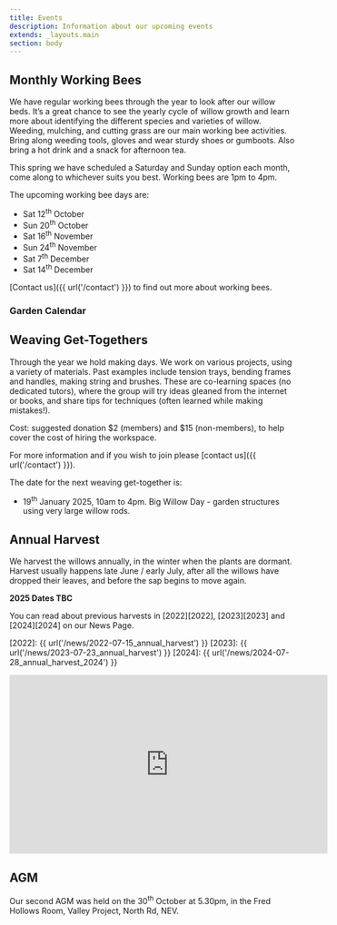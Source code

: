 ```yaml
---
title: Events
description: Information about our upcoming events
extends: _layouts.main
section: body
---
```


## Monthly Working Bees
<x-img src="/assets/img/IMG_20181124_163001906_HDR.jpg" caption="" class="float-right w-1/3 mx-2 my-2"/>

We have regular working bees through the year to look after our willow beds.  It’s a great chance to see the yearly cycle of willow growth and learn more about identifying the different species and varieties of willow. Weeding, mulching, and cutting grass are our main working bee activities. Bring along weeding tools, gloves and wear sturdy shoes or gumboots. Also bring a hot drink and a snack for afternoon tea. 

This spring we have scheduled a Saturday and Sunday option each month, come along to whichever suits you best. Working bees are 1pm to 4pm. 

<x-img src="/assets/img/IMG_20200530_162358855.jpg" caption="" class="float-right w-1/3 mx-2 my-2"/>

The upcoming working bee days are:

- Sat 12<sup>th</sup> October 
- Sun 20<sup>th</sup> October
- Sat 16<sup>th</sup> November 
- Sun 24<sup>th</sup> November 
- Sat 7<sup>th</sup> December 
- Sat 14<sup>th</sup> December 

[Contact us]({{ url('/contact') }}) to find out more about working bees. 

### Garden Calendar 
<x-img src="/assets/img/garden_calendar.png" caption="" class="w-full mx-2 my-2"/>


## Weaving Get-Togethers

<x-img src="/assets/img/IMG_20211121_152957753.jpg" caption="" class="float-right w-1/3 mx-2 my-2"/>

Through the year we hold making days. We work on various projects, using a variety of materials. Past examples include tension trays, bending frames and handles, making string and brushes. These are co-learning spaces (no dedicated tutors), where the group will try ideas gleaned from the internet or books, and share tips for techniques (often learned while making mistakes!).  

Cost: suggested donation $2 (members) and $15 (non-members), to help cover the cost of hiring the workspace.

For more information and if you wish to join please [contact us]({{ url('/contact') }}). 

The date for the next weaving get-together is:

- 19<sup>th</sup> January 2025, 10am to 4pm. Big Willow Day - garden structures using very large willow rods.

## Annual Harvest

<x-img src="/assets/img/harvest16July2023.jpg" caption="Beginning the 2023 harvest." class="float-right w-1/3 mx-2 my-2"/>

We harvest the willows annually, in the winter when the plants are dormant. Harvest usually happens late June / early July, after all the willows have dropped their leaves, and before the sap begins to move again. 

**2025 Dates TBC** 

You can read about previous harvests in [2022][2022], [2023][2023] and [2024][2024] on our News Page. 

[2022]: {{ url('/news/2022-07-15_annual_harvest') }}
[2023]: {{ url('/news/2023-07-23_annual_harvest') }}
[2024]: {{ url('/news/2024-07-28_annual_harvest_2024') }}

<p>
<iframe class="clear-both px-auto" width="560" height="315" src="https://www.youtube-nocookie.com/embed/8wH5XW9loWI" title="YouTube video player" frameborder="0" allow="accelerometer; autoplay; clipboard-write; encrypted-media; gyroscope; picture-in-picture" allowfullscreen></iframe>
</p>

## AGM

Our second AGM was held on the 30<sup>th</sup> October at 5.30pm, in the Fred Hollows Room, Valley Project, North Rd, NEV.

